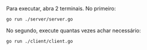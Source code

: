 Para executar, abra 2 terminais.
No primeiro:
```sh
go run ./server/server.go
```

No segundo, execute quantas vezes achar necessário:
```sh
go run ./client/client.go
```
